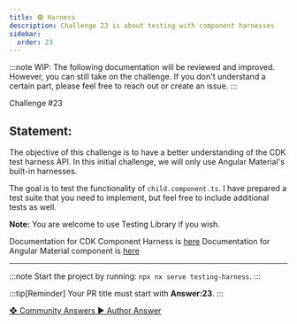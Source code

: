 ```yaml
---
title: 🟢 Harness
description: Challenge 23 is about testing with component harnesses
sidebar:
  order: 23
---
```


:::note
WIP: The following documentation will be reviewed and improved. However, you can still take on the challenge. If you don't understand a certain part, please feel free to reach out or create an issue.
:::

<div class="chip">Challenge #23</div>

## Statement:

The objective of this challenge is to have a better understanding of the CDK test harness API. In this initial challenge, we will only use Angular Material's built-in harnesses.

The goal is to test the functionality of `child.component.ts`. I have prepared a test suite that you need to implement, but feel free to include additional tests as well.

**Note:** You are welcome to use Testing Library if you wish.

Documentation for CDK Component Harness is [here](https://material.angular.io/cdk/test-harnesses/overview#api-for-test-authors)
Documentation for Angular Material component is [here](https://material.angular.io/components/button/overview)

---

:::note
Start the project by running: `npx nx serve testing-harness`.
:::

:::tip[Reminder]
Your PR title must start with <b>Answer:23</b>.
:::

<div class="article-footer">
  <a
    href="https://github.com/tomalaforge/angular-challenges/pulls?q=label%3A23+label%3Aanswer"
    alt="Harness community solutions">
    ❖ Community Answers
  </a>
  <a
    href='https://github.com/tomalaforge/angular-challenges/pulls?q=label%3A23+label%3A'
    alt="Harness solution author">
    ▶︎ Author Answer
  </a>
  </div>
